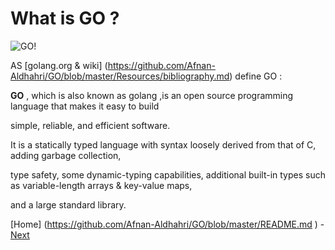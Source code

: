 
# What is GO ? 


![GO!](https://cloud.githubusercontent.com/assets/14142983/10209420/5990a3ea-6798-11e5-96d0-2f3d04790bbb.jpg " this picture from http://www.ebaseinteractive.com/home/2012/3/30/googles-go-programming-language-grows-up-now-what.html")

AS [golang.org & wiki] (https://github.com/Afnan-Aldhahri/GO/blob/master/Resources/bibliography.md) define GO : 

**GO** , which is also known as golang ,is an open source programming language that makes it easy to build 

simple, reliable, and efficient software.

It is a statically typed language with syntax loosely derived from that of C, adding garbage collection,

type safety, some dynamic-typing capabilities, additional built-in types such as variable-length arrays & key-value maps, 

and a large standard library.

[Home] (https://github.com/Afnan-Aldhahri/GO/blob/master/README.md ) - 
[ Next](https://github.com/Afnan-Aldhahri/GO/blob/master/Resources/Who%20and%20When%3F.md)

